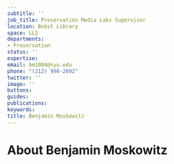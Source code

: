 ```yaml
---
subtitle: ''
job_title: Preservation Media Labs Supervisor
location: Bobst Library
space: LL2
departments:
- Preservation
status: ''
expertise: 
email: bm1004@nyu.edu
phone: "(212) 998-2692"
twitter: ''
image: ''
buttons: 
guides: 
publications: 
keywords: 
title: Benjamin Moskowitz
---
```


# About Benjamin Moskowitz